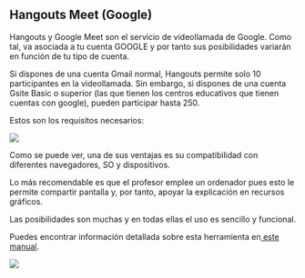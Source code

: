 ## Hangouts Meet (Google)

Hangouts y Google Meet son el servicio de videollamada de Google. Como tal, va asociada a tu cuenta GOOGLE y por tanto sus posibilidades variarán en función de tu tipo de cuenta.

Si dispones de una cuenta Gmail normal, Hangouts permite solo 10 participantes en la videollamada. Sin embargo, si dispones de una cuenta Gsite Basic o superior (las que tienen los centros educativos que tienen cuentas con google), pueden participar hasta 250.

Estos son los requisitos necesarios:

![](https://catedu.github.io/guiavidconf/assets/m4tabla2.png)

Como se puede ver, una de sus ventajas es su compatibilidad con diferentes navegadores, SO y dispositivos.

Lo más recomendable es que el profesor emplee un ordenador pues esto le permite compartir pantalla y, por tanto, apoyar la explicación en recursos gráficos.

Las posibilidades son muchas y en todas ellas el uso es sencillo y funcional.

Puedes encontrar información detallada sobre esta herramienta en[ este manual](https://catedu.github.io/cdgsuite/unidad_1_videollamadas_con_hangouts_meet.html).

![](https://catedu.github.io/guiavidconf/assets/Selección_908.png)
